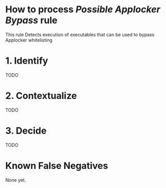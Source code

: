 # How to process *Possible Applocker Bypass* rule
This rule Detects execution of executables that can be used to bypass Applocker whitelisting

# 1. Identify
TODO

# 2. Contextualize
TODO

# 3. Decide
TODO

# Known False Negatives
None yet.
